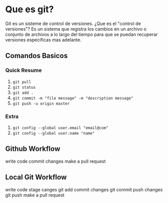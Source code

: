 # Que es git?

Git es un sisteme de control de versiones. ¿Que es el "control de versiones"?
Es un sistema que registra los cambios en un archivo o conjunto de archivos a 
lo largo del tiempo para que se puedan recuperar versiones especificas mas adelante.
## Comandos Basicos

### Quick Resume

1. `git pull` 
2. `git status`
3. `git add .`
4. `git commit -m "file message" -m "description message"`
5. `git push -u origin master`  

### Extra

1. `git config --global user.email "email@com"`
2. `git config --global user.name "name"`


## Github Workflow

write code
commit changes
make a pull request

## Local Git Workflow

write code 
stage canges
git add
commit changes
git commit
push changes
git push
make a pull request
